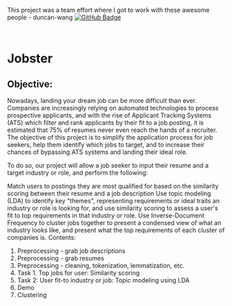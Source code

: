 This project was a team effort where I got to work with these awesome people - duncan-wang
[![GitHub Badge](https://img.shields.io/badge/GitHub-Profile-informational?style=flat&logo=github&logoColor=white&color=0D76A8)](https://github.com/duncan-wang)

<br> 


# Jobster

## Objective:

Nowadays, landing your dream job can be more difficult than ever. Companies are increasingly relying on automated technologies to process prospective applicants, and with the rise of Applicant Tracking Systems (ATS) which filter and rank applicants by their fit to a job posting, it is estimated that 75% of resumes never even reach the hands of a recruiter. The objective of this project is to simplify the application process for job seekers, help them identify which jobs to target, and to increase their chances of bypassing ATS systems and landing their ideal role.

To do so, our project will allow a job seeker to input their resume and a target industry or role, and perform the following:

Match users to postings they are most qualified for based on the similarity scoring between their resume and a job description
Use topic modeling (LDA) to identify key "themes", representing requirements or ideal traits an industry or role is looking for, and use similarity scoring to assess a user's fit to top requirements in that industry or role.
Use Inverse-Document Frequency to cluster jobs together to present a condensed view of what an industry looks like, and present what the top requirements of each cluster of companies is.
Contents:
1. Preprocessing - grab job descriptions
2. Preprocessing - grab resumes
3. Preprocessing - cleaning, tokenization, lemmatization, etc.
4. Task 1. Top jobs for user: Similarity scoring
5. Task 2: User fit-to industry or job: Topic modeling using LDA
6. Demo
7. Clustering
